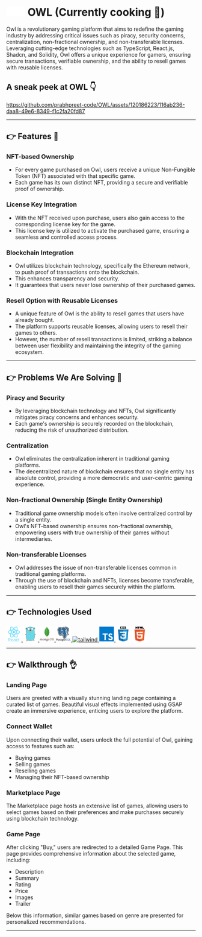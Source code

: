 
# <img width=50px  src="https://github.com/prabhpreet-code/OWL/blob/master-dummy/Frontend/src/assets/owl.png"/> OWL (Currently cooking 🙊)


Owl is a revolutionary gaming platform that aims to redefine the gaming industry by addressing critical issues such as piracy, security concerns, centralization, non-fractional ownership, and non-transferable licenses. Leveraging cutting-edge technologies such as TypeScript, React.js, Shadcn, and Solidity, Owl offers a unique experience for gamers, ensuring secure transactions, verifiable ownership, and the ability to resell games with reusable licenses.

## A sneak peek at OWL 👇

https://github.com/prabhpreet-code/OWL/assets/120186223/116ab236-daa8-49e6-8349-f1c2fa20fd87

---
## 👉  Features 💯

### NFT-based Ownership
- For every game purchased on Owl, users receive a unique Non-Fungible Token (NFT) associated with that specific game.
- Each game has its own distinct NFT, providing a secure and verifiable proof of ownership.

### License Key Integration
- With the NFT received upon purchase, users also gain access to the corresponding license key for the game.
- This license key is utilized to activate the purchased game, ensuring a seamless and controlled access process.

### Blockchain Integration
- Owl utilizes blockchain technology, specifically the Ethereum network, to push proof of transactions onto the blockchain.
- This enhances transparency and security.
- It guarantees that users never lose ownership of their purchased games.

### Resell Option with Reusable Licenses
- A unique feature of Owl is the ability to resell games that users have already bought.
- The platform supports reusable licenses, allowing users to resell their games to others.
- However, the number of resell transactions is limited, striking a balance between user flexibility and maintaining the integrity of the gaming ecosystem.

---

## 👉 Problems We Are Solving 🧐

### Piracy and Security
- By leveraging blockchain technology and NFTs, Owl significantly mitigates piracy concerns and enhances security.
- Each game's ownership is securely recorded on the blockchain, reducing the risk of unauthorized distribution.

### Centralization
- Owl eliminates the centralization inherent in traditional gaming platforms.
- The decentralized nature of blockchain ensures that no single entity has absolute control, providing a more democratic and user-centric gaming experience.

### Non-fractional Ownership (Single Entity Ownership)
- Traditional game ownership models often involve centralized control by a single entity.
- Owl's NFT-based ownership ensures non-fractional ownership, empowering users with true ownership of their games without intermediaries.

### Non-transferable Licenses
- Owl addresses the issue of non-transferable licenses common in traditional gaming platforms.
- Through the use of blockchain and NFTs, licenses become transferable, enabling users to resell their games securely within the platform.

---
## 👉 Technologies Used
<p align="left">  <a href="https://reactjs.org/" target="\_blank" rel="noreferrer"> <img src="https://raw.githubusercontent.com/devicons/devicon/master/icons/react/react-original-wordmark.svg" alt="react" width="40" height="40"/> </a> <a href="https://golang.org" target="\_blank" rel="noreferrer"> <img src="https://raw.githubusercontent.com/devicons/devicon/master/icons/go/go-original.svg" alt="go" width="40" height="40"/> </a>  <a href="https://www.mongodb.com/" target="\_blank" rel="noreferrer"> <img src="https://raw.githubusercontent.com/devicons/devicon/master/icons/mongodb/mongodb-original-wordmark.svg" alt="mongodb" width="40" height="40"/> </a> <a href="https://www.postgresql.org" target="\_blank" rel="noreferrer"> <img src="https://raw.githubusercontent.com/devicons/devicon/master/icons/postgresql/postgresql-original-wordmark.svg" alt="postgresql" width="40" height="40"/> </a> <a href="https://tailwindcss.com/" target="\_blank" rel="noreferrer"> <img src="https://www.vectorlogo.zone/logos/tailwindcss/tailwindcss-icon.svg" alt="tailwind" width="40" height="40"/> </a> <a href="https://www.typescriptlang.org/" target="\_blank" rel="noreferrer"> <img src="https://raw.githubusercontent.com/devicons/devicon/master/icons/typescript/typescript-original.svg" alt="typescript" width="40" height="40"/> </a> <a href="https://www.w3schools.com/css/" target="\_blank" rel="noreferrer"> <img src="https://raw.githubusercontent.com/devicons/devicon/master/icons/css3/css3-original-wordmark.svg" alt="css3" width="40" height="40"/></a> <a href="https://www.w3.org/html/" target="\_blank" rel="noreferrer"> <img src="https://raw.githubusercontent.com/devicons/devicon/master/icons/html5/html5-original-wordmark.svg" alt="html5" width="40" height="40"/> </a> </p>

---

## 👉 Walkthrough 👌

### Landing Page
Users are greeted with a visually stunning landing page containing a curated list of games. Beautiful visual effects implemented using GSAP create an immersive experience, enticing users to explore the platform.

### Connect Wallet
Upon connecting their wallet, users unlock the full potential of Owl, gaining access to features such as:
- Buying games
- Selling games
- Reselling games
- Managing their NFT-based ownership

### Marketplace Page
The Marketplace page hosts an extensive list of games, allowing users to select games based on their preferences and make purchases securely using blockchain technology.

### Game Page
After clicking "Buy," users are redirected to a detailed Game Page. This page provides comprehensive information about the selected game, including:
- Description
- Summary
- Rating
- Price
- Images
- Trailer

Below this information, similar games based on genre are presented for personalized recommendations.

---



